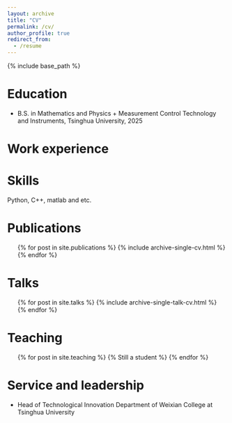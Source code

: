```yaml
---
layout: archive
title: "CV"
permalink: /cv/
author_profile: true
redirect_from:
  - /resume
---
```


{% include base_path %}

Education
======
* B.S. in Mathematics and Physics + Measurement Control Technology and Instruments, Tsinghua University, 2025

Work experience
======

  
Skills
======
Python, C++, matlab and etc.

Publications
======
  <ul>{% for post in site.publications %}
    {% include archive-single-cv.html %}
  {% endfor %}</ul>
  
Talks
======
  <ul>{% for post in site.talks %}
    {% include archive-single-talk-cv.html %}
  {% endfor %}</ul>
  
Teaching
======
  <ul>{% for post in site.teaching %}
    {% Still a student %}
  {% endfor %}</ul>
  
Service and leadership
======
* Head of Technological Innovation Department of Weixian College at Tsinghua University 

